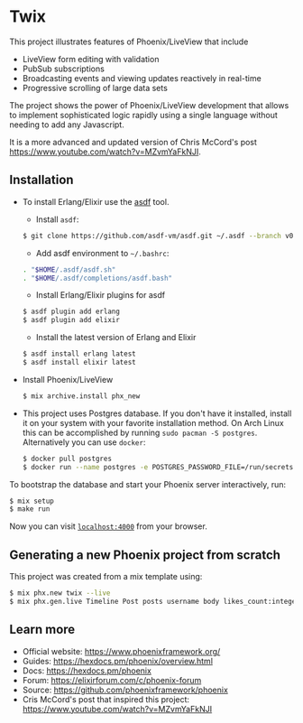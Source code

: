 # Twix

This project illustrates features of Phoenix/LiveView that include

  * LiveView form editing with validation
  * PubSub subscriptions
  * Broadcasting events and viewing updates reactively in real-time
  * Progressive scrolling of large data sets

The project shows the power of Phoenix/LiveView development that allows
to implement sophisticated logic rapidly using a single language without
needing to add any Javascript.

It is a more advanced and updated version of Chris McCord's post
https://www.youtube.com/watch?v=MZvmYaFkNJI.

## Installation

- To install Erlang/Elixir use the [asdf](https://asdf-vm.com/guide/getting-started.html) tool.

  * Install `asdf`:
  ```bash
  $ git clone https://github.com/asdf-vm/asdf.git ~/.asdf --branch v0.13.1
  ```
  * Add asdf environment to `~/.bashrc`:
  ```bash
  . "$HOME/.asdf/asdf.sh"
  . "$HOME/.asdf/completions/asdf.bash"
  ```

  * Install Erlang/Elixir plugins for asdf
  ```bash
  $ asdf plugin add erlang
  $ asdf plugin add elixir
  ```

  * Install the latest version of Erlang and Elixir
  ```bash
  $ asdf install erlang latest
  $ asdf install elixir latest
  ```

- Install Phoenix/LiveView

  ```bash
  $ mix archive.install phx_new
  ```

- This project uses Postgres database. If you don't have it installed,
  install it on your system with your favorite installation method. On Arch
  Linux this can be accomplished by running `sudo pacman -S postgres`.
  Alternatively you can use `docker`:
  ```bash
  $ docker pull postgres
  $ docker run --name postgres -e POSTGRES_PASSWORD_FILE=/run/secrets/postgres-passwd -d postgres
  ```

To bootstrap the database and start your Phoenix server interactively, run:

  ```bash
  $ mix setup
  $ make run
  ```

Now you can visit [`localhost:4000`](http://localhost:4000) from your browser.

## Generating a new Phoenix project from scratch

This project was created from a mix template using:

```bash
$ mix phx.new twix --live
$ mix phx.gen.live Timeline Post posts username body likes_count:integer repos_count:integer
```

## Learn more

  * Official website: https://www.phoenixframework.org/
  * Guides: https://hexdocs.pm/phoenix/overview.html
  * Docs: https://hexdocs.pm/phoenix
  * Forum: https://elixirforum.com/c/phoenix-forum
  * Source: https://github.com/phoenixframework/phoenix
  * Cris McCord's post that inspired this project: 
    https://www.youtube.com/watch?v=MZvmYaFkNJI
